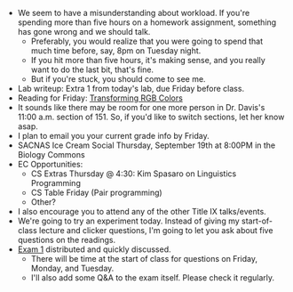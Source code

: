 * We seem to have a misunderstanding about workload.  If you're spending more
  than five hours on a homework assignment, something has gone wrong and we
  should talk.  
    * Preferably, you would realize that you were going to spend that much
      time before, say, 8pm on Tuesday night.
    * If you hit more than five hours, it's making sense, and you really 
      want to do the last bit, that's fine.
    * But if you're stuck, you should come to see me.
* Lab writeup: Extra 1 from today's lab, due Friday before class.
* Reading for Friday: [Transforming RGB Colors](../readings/transforming-rgb-reading.html)
* It sounds like there may be room for one more person in Dr. Davis's
  11:00 a.m. section of 151.  So, if you'd like to switch sections,
  let her know asap.  
* I plan to email you your current grade info by Friday.
* SACNAS Ice Cream Social Thursday, September 19th at 8:00PM in the 
  Biology Commons
* EC Opportunities:
    * CS Extras Thursday @ 4:30: Kim Spasaro on Linguistics Programming
    * CS Table Friday (Pair programming)
    * Other?
* I also encourage you to attend any of the other Title IX talks/events.
* We're going to try an experiment today.  Instead of giving my start-of-class
  lecture and clicker questions, I'm going to let you ask about five 
  questions on the readings.
* [Exam 1](../exams/exam.01.html) distributed and quickly discussed.
    * There will be time at the start of class for questions on 
      Friday, Monday, and Tuesday.  
    * I'll also add some Q&A to the exam itself.  Please check it
      regularly.
